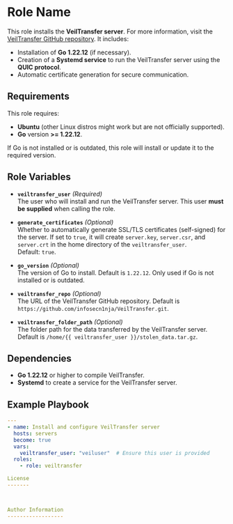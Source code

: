 Role Name
=========

This role installs the **VeilTransfer server**. For more information, visit the [VeilTransfer GitHub repository](https://github.com/infosecn1nja/VeilTransfer). It includes:

- Installation of **Go 1.22.12** (if necessary).
- Creation of a **Systemd service** to run the VeilTransfer server using the **QUIC protocol**.
- Automatic certificate generation for secure communication.

Requirements
------------

This role requires:

- **Ubuntu** (other Linux distros might work but are not officially supported).
- **Go** version **>= 1.22.12**.

If Go is not installed or is outdated, this role will install or update it to the required version.

Role Variables
--------------

- **`veiltransfer_user`** *(Required)*  
  The user who will install and run the VeilTransfer server. This user **must be supplied** when calling the role.

- **`generate_certificates`** *(Optional)*  
  Whether to automatically generate SSL/TLS certificates (self-signed) for the server. If set to `true`, it will create `server.key`, `server.csr`, and `server.crt` in the home directory of the `veiltransfer_user`.  
  Default: `true`.

- **`go_version`** *(Optional)*  
  The version of Go to install. Default is `1.22.12`. Only used if Go is not installed or is outdated.

- **`veiltransfer_repo`** *(Optional)*  
  The URL of the VeilTransfer GitHub repository. Default is `https://github.com/infosecn1nja/VeilTransfer.git`.

- **`veiltransfer_folder_path`** *(Optional)*  
  The folder path for the data transferred by the VeilTransfer server. Default is `/home/{{ veiltransfer_user }}/stolen_data.tar.gz`.


Dependencies
------------

- **Go 1.22.12** or higher to compile VeilTransfer.
- **Systemd** to create a service for the VeilTransfer server.


Example Playbook
----------------

```yaml
---
- name: Install and configure VeilTransfer server
  hosts: servers
  become: true
  vars:
    veiltransfer_user: "veiluser"  # Ensure this user is provided
  roles:
    - role: veiltransfer

License
-------



Author Information
------------------


